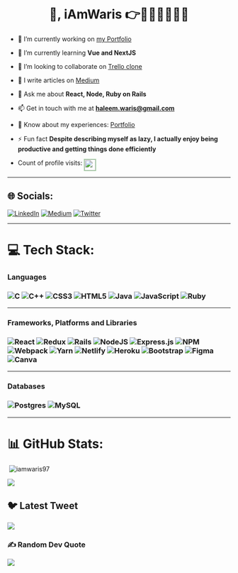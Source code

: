 <!-- ![HEADMaster align="center"](https://qph.cf2.quoracdn.net/main-qimg-fa7b4bdc3b2f73e749e5c2c646d4ae13) -->

<h1 align="center">👋, iAmWaris 👉👨‍💻👨‍🏫👨‍🎓</h1>

- 🔭 I’m currently working on [my Portfolio](https://iamwaris97.github.io/waris-portfolio)

- 🌱 I’m currently learning **Vue and NextJS**

- 👯 I’m looking to collaborate on [Trello clone](https://github.com/emilosman/trello-clone)

- 📝 I write articles on [Medium](https://medium.com/@haleem.waris)

- 💬 Ask me about **React, Node, Ruby on Rails**

- 📫 Get in touch with me at **haleem.waris@gmail.com**

- 📄 Know about my experiences: [Portfolio](https://iamwaris97.github.io/waris-portfolio)

- ⚡ Fun fact **Despite describing myself as lazy, I actually enjoy being productive and getting things done efficiently**

- Count of profile visits: <img style="height: 25px; vertical-align: top; border: 1px dotted green" src="https://profile-counter.glitch.me/iAmWaris97/count.svg" />

---

## 🌐 Socials:
[![LinkedIn](https://img.shields.io/badge/LinkedIn-%230077B5.svg?logo=linkedin&logoColor=white)](https://linkedin.com/in/waris-haleem) [![Medium](https://img.shields.io/badge/Medium-12100E?logo=medium&logoColor=white)](https://medium.com/@haleem.waris) [![Twitter](https://img.shields.io/badge/Twitter-%231DA1F2.svg?logo=Twitter&logoColor=white)](https://twitter.com/iAmWaris97) 
<hr>

# 💻 Tech Stack:
<h3>Languages<h3>

![C](https://img.shields.io/badge/c-%2300599C.svg?style=for-the-badge&logo=c&logoColor=white) ![C++](https://img.shields.io/badge/c++-%2300599C.svg?style=for-the-badge&logo=c%2B%2B&logoColor=white) ![CSS3](https://img.shields.io/badge/css3-%231572B6.svg?style=for-the-badge&logo=css3&logoColor=white) ![HTML5](https://img.shields.io/badge/html5-%23E34F26.svg?style=for-the-badge&logo=html5&logoColor=white) ![Java](https://img.shields.io/badge/java-%23ED8B00.svg?style=for-the-badge&logo=java&logoColor=white) ![JavaScript](https://img.shields.io/badge/javascript-%23323330.svg?style=for-the-badge&logo=javascript&logoColor=%23F7DF1E) ![Ruby](https://img.shields.io/badge/ruby-%23CC342D.svg?style=for-the-badge&logo=ruby&logoColor=white)
<hr>

<h3>Frameworks, Platforms and Libraries<h3>

![React](https://img.shields.io/badge/react-%2320232a.svg?style=for-the-badge&logo=react&logoColor=%2361DAFB) ![Redux](https://img.shields.io/badge/redux-%23593d88.svg?style=for-the-badge&logo=redux&logoColor=white) ![Rails](https://img.shields.io/badge/rails-%23CC0000.svg?style=for-the-badge&logo=ruby-on-rails&logoColor=white) ![NodeJS](https://img.shields.io/badge/node.js-6DA55F?style=for-the-badge&logo=node.js&logoColor=white) ![Express.js](https://img.shields.io/badge/express.js-%23404d59.svg?style=for-the-badge&logo=express&logoColor=%2361DAFB) ![NPM](https://img.shields.io/badge/NPM-%23000000.svg?style=for-the-badge&logo=npm&logoColor=white) ![Webpack](https://img.shields.io/badge/webpack-%238DD6F9.svg?style=for-the-badge&logo=webpack&logoColor=black) ![Yarn](https://img.shields.io/badge/yarn-%232C8EBB.svg?style=for-the-badge&logo=yarn&logoColor=white)
![Netlify](https://img.shields.io/badge/netlify-%23000000.svg?style=for-the-badge&logo=netlify&logoColor=#00C7B7) ![Heroku](https://img.shields.io/badge/heroku-%23430098.svg?style=for-the-badge&logo=heroku&logoColor=white) ![Bootstrap](https://img.shields.io/badge/bootstrap-%23563D7C.svg?style=for-the-badge&logo=bootstrap&logoColor=white) ![Figma](https://img.shields.io/badge/figma-%23F24E1E.svg?style=for-the-badge&logo=figma&logoColor=white) ![Canva](https://img.shields.io/badge/Canva-%2300C4CC.svg?style=for-the-badge&logo=Canva&logoColor=white)
<hr>

<h3>Databases<h3>

![Postgres](https://img.shields.io/badge/postgres-%23316192.svg?style=for-the-badge&logo=postgresql&logoColor=white) ![MySQL](https://img.shields.io/badge/mysql-%2300f.svg?style=for-the-badge&logo=mysql&logoColor=white) 
<hr>

# 📊 GitHub Stats:

<p>&nbsp;<img align="center" src="https://github-readme-stats.vercel.app/api?username=iamwaris97&show_icons=true&locale=en&theme=dark" alt="iamwaris97" /></p>

![](https://github-readme-streak-stats.herokuapp.com/?user=iAmWaris97&theme=dark&hide_border=false)<br/>


## 🐦 Latest Tweet
[![](https://gtce.itsvg.in/api?username=iAmWaris97)](https://github.com/VishwaGauravIn/github-twitter-card-embed)

### ✍️ Random Dev Quote
![](https://quotes-github-readme.vercel.app/api?type=horizontal&theme=radical)
